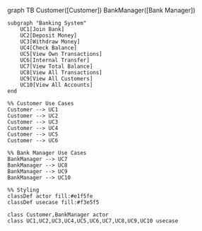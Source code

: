 graph TB
    Customer([Customer])
    BankManager([Bank Manager])
    
    subgraph "Banking System"
        UC1[Join Bank]
        UC2[Deposit Money]
        UC3[Withdraw Money]
        UC4[Check Balance]
        UC5[View Own Transactions]
        UC6[Internal Transfer]
        UC7[View Total Balance]
        UC8[View All Transactions]
        UC9[View All Customers]
        UC10[View All Accounts]
    end
    
    %% Customer Use Cases
    Customer --> UC1
    Customer --> UC2
    Customer --> UC3
    Customer --> UC4
    Customer --> UC5
    Customer --> UC6
    
    %% Bank Manager Use Cases
    BankManager --> UC7
    BankManager --> UC8
    BankManager --> UC9
    BankManager --> UC10
    
    %% Styling
    classDef actor fill:#e1f5fe
    classDef usecase fill:#f3e5f5
    
    class Customer,BankManager actor
    class UC1,UC2,UC3,UC4,UC5,UC6,UC7,UC8,UC9,UC10 usecase